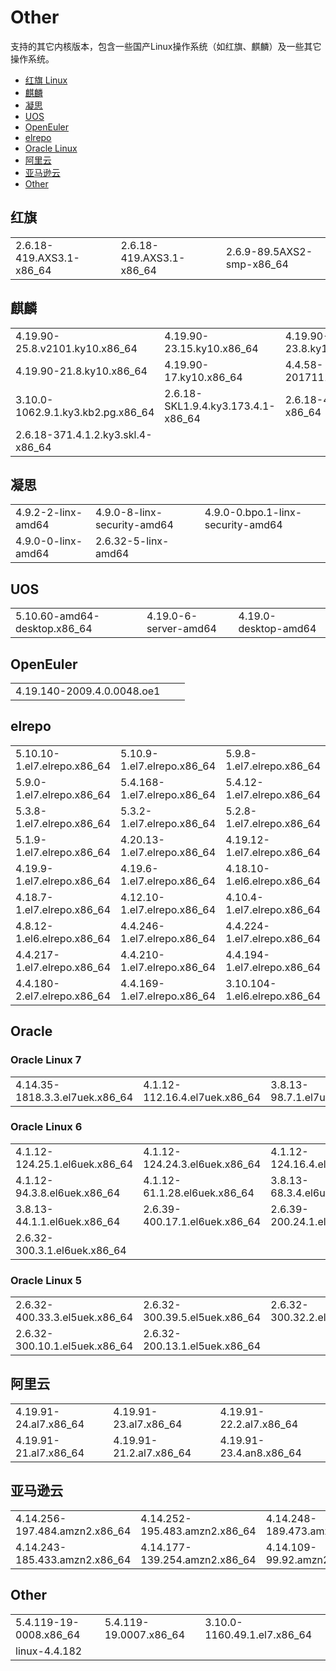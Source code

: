 # Other

支持的其它内核版本，包含一些国产Linux操作系统（如红旗、麒麟）及一些其它操作系统。

* [红旗 Linux](other.md#hong-qi-linux)
* [麒麟](other.md#qi-lin)
* [凝思](other.md#ning-si)
* [UOS](other.md#uos)
* [OpenEuler](other.md#openeuler)
* [elrepo](other.md#elrepo)
* [Oracle Linux](other.md#oracle)
* [阿里云](other.md#e-li-yun)
* [亚马逊云](other.md#ya-ma-xun-yun)
* [Other](other.md#other)

## 红旗

|                           |                           |                            |
| ------------------------- | ------------------------- | -------------------------- |
| 2.6.18-419.AXS3.1-x86\_64 | 2.6.18-419.AXS3.1-x86\_64 | 2.6.9-89.5AXS2-smp-x86\_64 |

## 麒麟

|                                    |                                     |                              |
| ---------------------------------- | ----------------------------------- | ---------------------------- |
| 4.19.90-25.8.v2101.ky10.x86\_64    | 4.19.90-23.15.ky10.x86\_64          | 4.19.90-23.8.ky10.x86\_64    |
| 4.19.90-21.8.ky10.x86\_64          | 4.19.90-17.ky10.x86\_64             | 4.4.58-20171113\_ky5.x86\_64 |
| 3.10.0-1062.9.1.ky3.kb2.pg.x86\_64 | 2.6.18-SKL1.9.4.ky3.173.4.1-x86\_64 | 2.6.18-411.ky3.skl-x86\_64   |
| 2.6.18-371.4.1.2.ky3.skl.4-x86\_64 |                                     |                              |

## 凝思

|                    |                             |                                   |
| ------------------ | --------------------------- | --------------------------------- |
| 4.9.2-2-linx-amd64 | 4.9.0-8-linx-security-amd64 | 4.9.0-0.bpo.1-linx-security-amd64 |
| 4.9.0-0-linx-amd64 | 2.6.32-5-linx-amd64         |                                   |

## UOS

|                               |                       |                      |
| ----------------------------- | --------------------- | -------------------- |
| 5.10.60-amd64-desktop.x86\_64 | 4.19.0-6-server-amd64 | 4.19.0-desktop-amd64 |

## OpenEuler

|                            |   |   |
| -------------------------- | - | - |
| 4.19.140-2009.4.0.0048.oe1 |   |   |

## elrepo

|                              |                              |                               |
| ---------------------------- | ---------------------------- | ----------------------------- |
| 5.10.10-1.el7.elrepo.x86\_64 | 5.10.9-1.el7.elrepo.x86\_64  | 5.9.8-1.el7.elrepo.x86\_64    |
| 5.9.0-1.el7.elrepo.x86\_64   | 5.4.168-1.el7.elrepo.x86\_64 | 5.4.12-1.el7.elrepo.x86\_64   |
| 5.3.8-1.el7.elrepo.x86\_64   | 5.3.2-1.el7.elrepo.x86\_64   | 5.2.8-1.el7.elrepo.x86\_64    |
| 5.1.9-1.el7.elrepo.x86\_64   | 4.20.13-1.el7.elrepo.x86\_64 | 4.19.12-1.el7.elrepo.x86\_64  |
| 4.19.9-1.el7.elrepo.x86\_64  | 4.19.6-1.el7.elrepo.x86\_64  | 4.18.10-1.el6.elrepo.x86\_64  |
| 4.18.7-1.el7.elrepo.x86\_64  | 4.12.10-1.el7.elrepo.x86\_64 | 4.10.4-1.el7.elrepo.x86\_64   |
| 4.8.12-1.el6.elrepo.x86\_64  | 4.4.246-1.el7.elrepo.x86\_64 | 4.4.224-1.el7.elrepo.x86\_64  |
| 4.4.217-1.el7.elrepo.x86\_64 | 4.4.210-1.el7.elrepo.x86\_64 | 4.4.194-1.el7.elrepo.x86\_64  |
| 4.4.180-2.el7.elrepo.x86\_64 | 4.4.169-1.el7.elrepo.x86\_64 | 3.10.104-1.el6.elrepo.x86\_64 |

## Oracle

### Oracle Linux 7

|                                 |                                |                              |
| ------------------------------- | ------------------------------ | ---------------------------- |
| 4.14.35-1818.3.3.el7uek.x86\_64 | 4.1.12-112.16.4.el7uek.x86\_64 | 3.8.13-98.7.1.el7uek.x86\_64 |

### Oracle Linux 6

|                                |                                |                                |
| ------------------------------ | ------------------------------ | ------------------------------ |
| 4.1.12-124.25.1.el6uek.x86\_64 | 4.1.12-124.24.3.el6uek.x86\_64 | 4.1.12-124.16.4.el6uek.x86\_64 |
| 4.1.12-94.3.8.el6uek.x86\_64   | 4.1.12-61.1.28.el6uek.x86\_64  | 3.8.13-68.3.4.el6uek.x86\_64   |
| 3.8.13-44.1.1.el6uek.x86\_64   | 2.6.39-400.17.1.el6uek.x86\_64 | 2.6.39-200.24.1.el6uek.x86\_64 |
| 2.6.32-300.3.1.el6uek.x86\_64  |                                |                                |

### Oracle Linux 5

|                                |                                |                                |
| ------------------------------ | ------------------------------ | ------------------------------ |
| 2.6.32-400.33.3.el5uek.x86\_64 | 2.6.32-300.39.5.el5uek.x86\_64 | 2.6.32-300.32.2.el5uek.x86\_64 |
| 2.6.32-300.10.1.el5uek.x86\_64 | 2.6.32-200.13.1.el5uek.x86\_64 |                                |

## 阿里云

|                        |                          |                          |
| ---------------------- | ------------------------ | ------------------------ |
| 4.19.91-24.al7.x86\_64 | 4.19.91-23.al7.x86\_64   | 4.19.91-22.2.al7.x86\_64 |
| 4.19.91-21.al7.x86\_64 | 4.19.91-21.2.al7.x86\_64 | 4.19.91-23.4.an8.x86\_64 |

## 亚马逊云

|                                |                                |                                |
| ------------------------------ | ------------------------------ | ------------------------------ |
| 4.14.256-197.484.amzn2.x86\_64 | 4.14.252-195.483.amzn2.x86\_64 | 4.14.248-189.473.amzn2.x86\_64 |
| 4.14.243-185.433.amzn2.x86\_64 | 4.14.177-139.254.amzn2.x86\_64 | 4.14.109-99.92.amzn2.x86\_64   |

## Other

|                         |                         |                              |
| ----------------------- | ----------------------- | ---------------------------- |
| 5.4.119-19-0008.x86\_64 | 5.4.119-19.0007.x86\_64 | 3.10.0-1160.49.1.el7.x86\_64 |
| linux-4.4.182           |                         |                              |
